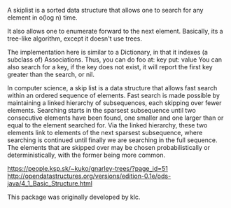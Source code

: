A skiplist is a sorted data structure that allows one to search for any element in o(log n) time.

It also allows one to enumerate forward to the next element. Basically, its a tree-like algorithm, except it doesn't use trees.

The implementation here is similar to a Dictionary, in that it indexes (a subclass of) Associations. Thus, you can do    foo at: key put: value   You can also search for a key, if the key does not exist, it will report the first key greater than the search, or nil.

In computer science, a skip list is a data structure that allows fast search within an ordered sequence of elements. Fast search is made possible by maintaining a linked hierarchy of subsequences, each skipping over fewer elements. Searching starts in the sparsest subsequence until two consecutive elements have been found, one smaller and one larger than or equal to the element searched for. Via the linked hierarchy, these two elements link to elements of the next sparsest subsequence, where searching is continued until finally we are searching in the full sequence. The elements that are skipped over may be chosen probabilistically or deterministically, with the former being more common.

https://people.ksp.sk/~kuko/gnarley-trees/?page_id=51
http://opendatastructures.org/versions/edition-0.1e/ods-java/4_1_Basic_Structure.html

This package was originally developed by klc. 
